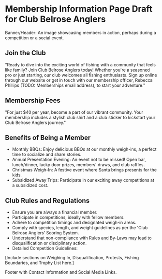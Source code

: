 # Membership Information Page Draft for Club Belrose Anglers

Banner/Header: An image showcasing members in action, perhaps during a competition or a social
event.

## Join the Club

"Ready to dive into the exciting world of fishing with a community that feels like family? Join Club
Belrose Anglers today! Whether you're a seasoned pro or just starting, our club welcomes all fishing
enthusiasts. Sign up online through our website or get in touch with our membership officer, Rebecca
Phillips (TODO: Memberships email address), to start your adventure."

## Membership Fees

"For just $40 per year, become a part of our vibrant community. Your membership includes a stylish
club shirt and a club sticker to kickstart your Club Belrose Anglers journey."

## Benefits of Being a Member

- Monthly BBQs: Enjoy delicious BBQs at our monthly weigh-ins, a perfect time to socialize and share
  stories.
- Annual Presentation Evening: An event not to be missed! Open bar, lunch/dinner, lucky door prizes,
  members' draws, and club raffles.
- Christmas Weigh-In: A festive event where Santa brings presents for the kids.
- Subsidized Away Trips: Participate in our exciting away competitions at a subsidized cost.

## Club Rules and Regulations

- Ensure you are always a financial member.
- Participate in competitions, ideally with fellow members.
- Adhere to competition timings and designated weigh-in areas.
- Comply with species, length, and weight guidelines as per the 'Club Belrose Anglers' Scoring
  System.
- Understand that non-compliance with Rules and By-Laws may lead to disqualification or disciplinary
  action.
- Detailed Competition Guidelines:

[Include sections on Weighing In, Disqualification, Protests, Fishing Boundaries, and Trophy List
here.]

Footer with Contact Information and Social Media Links.
